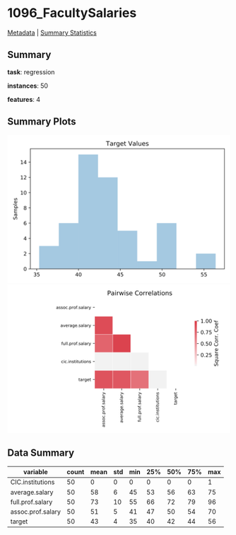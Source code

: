 # 1096_FacultySalaries

[Metadata](metadata.yaml) | [Summary Statistics](summary_stats.csv)

## Summary

**task**: regression

**instances**: 50

**features**: 4

## Summary Plots

![Labels](label.svg)
![Corr](corr.svg)

## Data Summary

|	variable	|	count	|	mean	|	std	|	min	|	25%	|	50%	|	75%	|	max|
| --- | --- | --- | --- | --- | --- | --- | --- | --- |
|	CIC.institutions	|	50	|	0	|	0	|	0	|	0	|	0	|	0	|	1
|	average.salary	|	50	|	58	|	6	|	45	|	53	|	56	|	63	|	75
|	full.prof.salary	|	50	|	73	|	10	|	55	|	66	|	72	|	79	|	96
|	assoc.prof.salary	|	50	|	51	|	5	|	41	|	47	|	50	|	54	|	70
|	target	|	50	|	43	|	4	|	35	|	40	|	42	|	44	|	56

